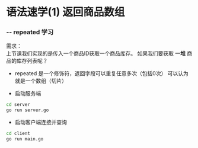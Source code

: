 # 语法速学(1) 返回商品数组
### -- repeated 学习

需求：  
 上节课我们实现的是传入一个商品ID获取一个商品库存。
如果我们要获取 **一堆** 商品的库存列表呢？

* repeated 是一个修饰符，返回字段可以重复任意多次（包括0次）
可以认为就是一个数组（切片）


* 启动服务端
```bash
cd server
go run server.go
```
* 启动客户端连接并查询
```bash
cd client
go run main.go
```